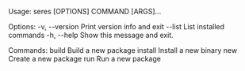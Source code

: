 <!-- pip install setuptools wheel twine
python setup.py bdist_wheel
twine upload dist/* --verbose -->

Usage: seres [OPTIONS] COMMAND [ARGS]...

Options:
  -v, --version  Print version info and exit
  --list         List installed commands
  -h, --help     Show this message and exit.

Commands:
  build    Build a new package
  install  Install a new binary
  new      Create a new package
  run      Run a new package